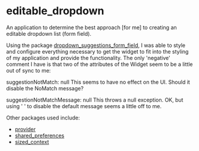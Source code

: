 # editable_dropdown

An application to determine the best approach [for me] to creating an editable dropdown list (form field).


Using the package [dropdown_suggestions_form_field](https://pub.dev/packages/dropdown_suggestions_form_field), I was able to style and configure everything necessary to get the widget to fit into the styling of my application and provide the functionality.  The only 'negative' comment I have is that two of the attributes of the Widget seem to be a little out of sync to me:

suggestionNotMatch: null
	This seems to have no effect on the UI.  Should it disable the NoMatch message?
	
suggestionNotMatchMessage: null
	This throws a null exception. OK, but using ' ' to disable the default message seems a little off to me.


Other packages used include:
- [provider](https://pub.dev/packages/provider)
- [shared_preferences](https://pub.dev/packages/shared_preferences)
- [sized_context](https://pub.dev/packages/sized_context)
